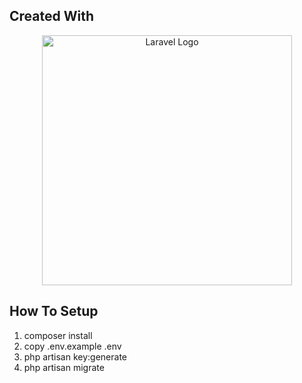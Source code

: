 <h2>Created With</h2>
<p align="center"><a href="https://laravel.com" target="_blank"><img src="https://raw.githubusercontent.com/laravel/art/master/logo-lockup/5%20SVG/2%20CMYK/1%20Full%20Color/laravel-logolockup-cmyk-red.svg" width="400" alt="Laravel Logo"></a></p>

<h2>How To Setup</h2> 

 1. composer install
 2. copy .env.example .env
 3. php artisan key:generate
 4. php artisan migrate












